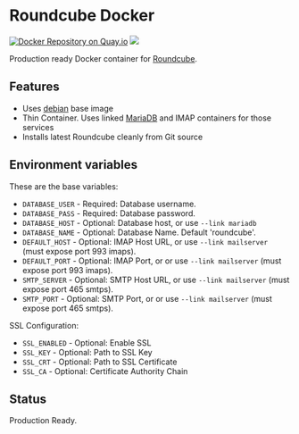 # Roundcube Docker

[![Docker Repository on Quay.io](https://quay.io/repository/macropin/roundcube/status "Docker Repository on Quay.io")](https://quay.io/repository/macropin/roundcube)
[![](https://badge.imagelayers.io/macropin/roundcube:latest.svg)](https://imagelayers.io/?images=macropin/roundcube:latest)

Production ready Docker container for [Roundcube](https://github.com/roundcube/roundcubemail).

## Features

- Uses [debian](https://registry.hub.docker.com/_/debian/) base image
- Thin Container. Uses linked [MariaDB](https://registry.hub.docker.com/_/mariadb/) and IMAP containers for those services
- Installs latest Roundcube cleanly from Git source

## Environment variables

These are the base variables:

- `DATABASE_USER` - Required: Database username.
- `DATABASE_PASS` - Required: Database password.
- `DATABASE_HOST` - Optional: Database host, or use `--link mariadb`
- `DATABASE_NAME` - Optional: Database Name. Default 'roundcube'.
- `DEFAULT_HOST` - Optional: IMAP Host URL, or use `--link mailserver` (must expose port 993 imaps).
- `DEFAULT_PORT` - Optional: IMAP Port, or or use `--link mailserver` (must expose port 993 imaps).
- `SMTP_SERVER` - Optional: SMTP Host URL, or use `--link mailserver` (must expose port 465 smtps).
- `SMTP_PORT` - Optional: SMTP Port, or or use `--link mailserver` (must expose port 465 smtps).

SSL Configuration:

- `SSL_ENABLED` - Optional: Enable SSL
- `SSL_KEY` - Optional: Path to SSL Key
- `SSL_CRT` - Optional: Path to SSL Certificate
- `SSL_CA` - Optional: Certificate Authority Chain

## Status

Production Ready.
